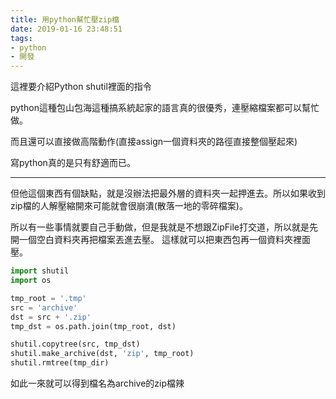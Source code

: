```yaml
---
title: 用python幫忙壓zip檔
date: 2019-01-16 23:48:51
tags:
- python
- 開發
---
```

這裡要介紹Python shutil裡面的指令

python這種包山包海這種搞系統起家的語言真的很優秀，連壓縮檔案都可以幫忙做。

而且還可以直接做高階動作(直接assign一個資料夾的路徑直接整個壓起來)

寫python真的是只有舒適而已。

---

但他這個東西有個缺點，就是沒辦法把最外層的資料夾一起押進去。所以如果收到zip檔的人解壓縮開來可能就會很崩潰(散落一地的零碎檔案)。

所以有一些事情就要自己手動做，但是我就是不想跟ZipFile打交道，所以就是先開一個空白資料夾再把檔案丟進去壓。
這樣就可以把東西包再一個資料夾裡面壓。


```python
import shutil
import os

tmp_root = '.tmp'
src = 'archive'
dst = src + '.zip'
tmp_dst = os.path.join(tmp_root, dst)

shutil.copytree(src, tmp_dst)
shutil.make_archive(dst, 'zip', tmp_root)
shutil.rmtree(tmp_dir)
```
如此一來就可以得到檔名為archive的zip檔辣

